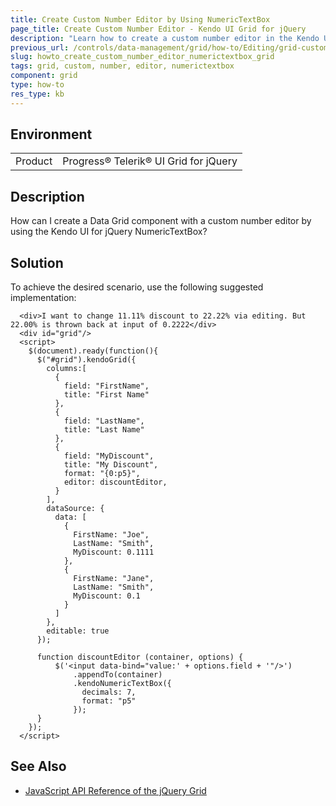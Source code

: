 ```yaml
---
title: Create Custom Number Editor by Using NumericTextBox
page_title: Create Custom Number Editor - Kendo UI Grid for jQuery
description: "Learn how to create a custom number editor in the Kendo UI Grid for jQuery by using the Kendo UI NumericTextBox."
previous_url: /controls/data-management/grid/how-to/Editing/grid-custom-number-editor, /controls/editors/numerictextbox/how-to/custom-number-editor-grid
slug: howto_create_custom_number_editor_numerictextbox_grid
tags: grid, custom, number, editor, numerictextbox
component: grid
type: how-to
res_type: kb
---
```


## Environment

<table>
 <tr>
  <td>Product</td>
  <td>Progress® Telerik® UI Grid for jQuery</td>
 </tr>
</table>

## Description

How can I create a Data Grid component with a custom number editor by using the Kendo UI for jQuery NumericTextBox?

## Solution

To achieve the desired scenario, use the following suggested implementation:

```dojo
  <div>I want to change 11.11% discount to 22.22% via editing. But 22.00% is thrown back at input of 0.2222</div>
  <div id="grid"/>
  <script>
    $(document).ready(function(){
      $("#grid").kendoGrid({
        columns:[
          {
            field: "FirstName",
            title: "First Name"
          },
          {
            field: "LastName",
            title: "Last Name"
          },
          {
            field: "MyDiscount",
            title: "My Discount",
            format: "{0:p5}",
            editor: discountEditor,
          }
        ],
        dataSource: {
          data: [
            {
              FirstName: "Joe",
              LastName: "Smith",
              MyDiscount: 0.1111
            },
            {
              FirstName: "Jane",
              LastName: "Smith",
              MyDiscount: 0.1
            }
          ]
        },
        editable: true
      });

      function discountEditor (container, options) {
          $('<input data-bind="value:' + options.field + '"/>')
              .appendTo(container)
              .kendoNumericTextBox({
                decimals: 7,
                format: "p5"
              });
      }
    });
  </script>
```

## See Also

* [JavaScript API Reference of the jQuery Grid](/api/javascript/ui/grid)
